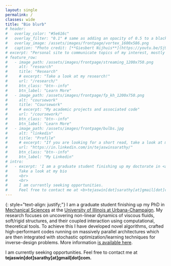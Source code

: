 ```yaml
---
layout: single
permalink: /
classes: wide
title: "Bio blurb"
# header:
#   overlay_color: "#5e616c"
#   overlay_filter: "0.1" # same as adding an opacity of 0.5 to a black background
#   overlay_image: /assets/images/frontpage/vortex_1600x586.png
#   caption: "Photo credit: [**Giesbert Nijhuis**](https://youtu.be/Sj9irzI-Pzw)"
# excerpt: "Personal site to communicate topics of my interest, mostly about physics, code & HPC."
# feature_row:
#   - image_path: /assets/images/frontpage/streaming_1200x750.png
#     alt: "research"
#     title: "Research"
#     # excerpt: "Take a look at my research!"
#     url: "/research/"
#     btn_class: "btn--info"
#     btn_label: "Learn More"
#   - image_path: /assets/images/frontpage/fp_kh_1200x750.png
#     alt: "coursework"
#     title: "Coursework"
#     # excerpt: "My academic projects and associated code"
#     url: "/coursework/"
#     btn_class: "btn--info"
#     btn_label: "Learn More"
#   - image_path: /assets/images/frontpage/bulbs.jpg
#     alt: "linkedin"
#     title: "Profile"
#     # excerpt: "If you are looking for a short read, take a look at my Linkedin"
#     url: "https://in.linkedin.com/in/tejaswinsarathy/"
#     btn_class: "btn--info"
#     btn_label: "My Linkedin"
# intro:
#   - excerpt: 'I am a graduate student finishing up my doctorate in <a href="http://mechanical.illinois.edu/">Mechanical Sciences</a> at the <a href="http://illinois.edu/">University of Illinois at Urbana-Champaign</a>. My research focuses on uncovering non-linear dynamics of viscous fluids, soft/rigid structures, and their coupled interaction using computational, theoretical tools. To achieve this I have developed novel algorithms, crafted high-performant codes running on massively parallel architectures which are then integrated with stochastic optimization/learning techniques for inverse-design problems.
#     Take a look at my bio
#     <br>
#     <br>
#     I am currently seeking opportunities.
#     Feel free to contact me at <b>tejaswin[dot]sarathy[at]gmail[dot]com</b>'
---
```


{: style="text-align: justify;"}
I am a graduate student finishing up my PhD in <a href="http://mechanical.illinois.edu/">Mechanical Sciences</a> at the <a href="http://illinois.edu/">University of Illinois at Urbana-Champaign</a>. My research focuses on uncovering non-linear dynamics of viscous fluids, soft/rigid structures, and their coupled interaction using computational, theoretical tools. To achieve this I have developed novel algorithms, crafted high-performant codes running on massively parallel architectures which are then integrated with stochastic optimization/learning techniques for inverse-design problems. More information [is available here](/bio/).

<!-- Need to insert a profile image here -->

I am currently seeking opportunities. Feel free to contact me at <b>tejaswin[dot]sarathy[at]gmail[dot]com.

<!-- {% include feature_row id="intro" type="center"%} -->

<!-- {% include feature_row %} -->

